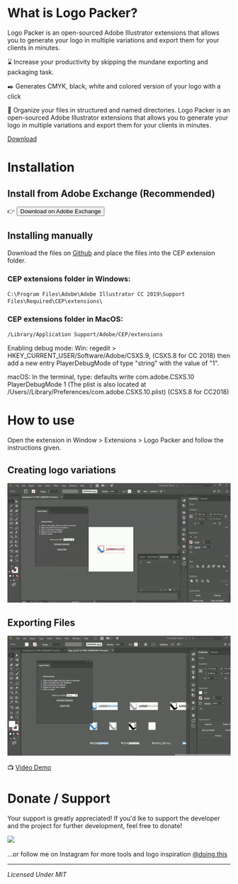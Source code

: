 # What is Logo Packer?

Logo Packer is an open-sourced Adobe Illustrator extensions that allows you to generate your logo in multiple variations and export them for your clients in minutes.

:hourglass: Increase your productivity by skipping the mundane exporting and packaging task.

:black_nib: Generates CMYK, black, white and colored version of your logo with a click

:open_file_folder: Organize your files in structured and named directories.
Logo Packer is an open-sourced Adobe Illustrator extensions that allows you to generate your logo in multiple variations and export them for your clients in minutes.

<a class="gumroad-button" href="https://gum.co/logo-packer" target="_blank">Download</a>

# Installation
## Install from Adobe Exchange (Recommended)
👉 <a href="https://exchange.adobe.com/creativecloud.details.106003.html"><button name="button">Download on Adobe Exchange</button></a>

## Installing manually
Download the files on [Github](https://github.com/mevCJ/logo-packer) and place the files into the CEP extension folder. 

### CEP extensions folder in Windows: 
``` console
C:\Program Files\Adobe\Adobe Illustrator CC 2019\Support Files\Required\CEP\extensions\
```

### CEP extensions folder in MacOS: 
``` bash
/Library/Application Support/Adobe/CEP/extensions
```

Enabling debug mode:
Win: regedit > HKEY_CURRENT_USER/Software/Adobe/CSXS.9, (CSXS.8 for CC 2018) then add a new entry PlayerDebugMode of type "string" with the value of "1".

macOS: In the terminal, type: defaults write com.adobe.CSXS.10 PlayerDebugMode 1 (The plist is also located at /Users//Library/Preferences/com.adobe.CSXS.10.plist) (CSXS.8 for CC2018)

# How to use
Open the extension in Window > Extensions > Logo Packer and follow the instructions given.

## Creating logo variations
![logo-variation-demo](https://github.com/mevCJ/logo-packer/blob/gh-pages/assets/create-variants.gif?raw=true)

## Exporting Files
![export-files-demo](https://github.com/mevCJ/logo-packer/blob/gh-pages/assets/export-files.gif?raw=true)

:tv: [Video Demo](https://youtu.be/8cH3x6DNdsM)

# Donate / Support
Your support is greatly appreciated! If you'd lke to support the developer and the project for further development, feel free to donate!

<a href="https://www.buymeacoffee.com/doingdesign"><img src="https://img.buymeacoffee.com/button-api/?text=Buy me a pizza&emoji=🍕&slug=doingdesign&button_colour=5F7FFF&font_colour=ffffff&font_family=Poppins&outline_colour=000000&coffee_colour=FFDD00"></a>

...or follow me on Instagram for more tools and logo inspiration [@doing.this](https://www.instagram.com/)

---------
<i>Licensed Under MIT</i>


